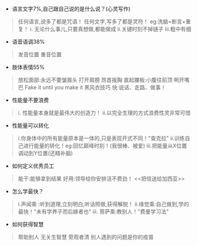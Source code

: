 - 语言文字7%,自己跟自己说的是什么说？(心灵写作)
> 任何语言,说多了都是咒语！
> 任何文字,写多了都是灵符！
> eg:洗脑=断言+重复！
> i. 无论什么事儿,只要真想做,都能做成
> ii.关键时刻不掉链子
> iii.粗中有细

- 语音语调38%
>发音位置
>重音位置
- 肢体表情55%
> 放松面部:永远不要皱眉头
> 打开肩膀
> 昂首报胸
> 直起腰板:小腹往前顶
> 咧开嘴巴 Fake it until you make it
> 黑风衣技巧
> 快:说话、走路、做事！
> 

- 性能量不要浪费
> i. 性能量本身就是最伟大的创造力！
> ii.以完全生理的方式浪费性灵非常可惜

- 性能量可以转化
> i.你身体中的所有能量原本是一体的,只是表现开式不同！"查克拉"
> ii.训练自己进行能量的转化！eg:回忆巅峰时刻！(我很棒、被爱)
> iii.把能量从X位置调动到Y位置(还精补脑)

- 如何定义优秀员工
> 能干:能够拿到结果
> 好用:领导给你安排活不费劲！
> <<把信送给加西亚>>

- 怎么学最快？
> i.声闻乘 :听到道理,立刻明白,听话照做,获得解脱！
> ii.缘觉乘:自己做到,学的最快！"未有学养子而后嫁者也"
  iii. 菩萨乘:教别人！"费曼学习法"

- 如何获得智慧
> 帮助别人
> 无关生智慧
> 旁观者清
> 别人遇到的问题是你的疫苗
